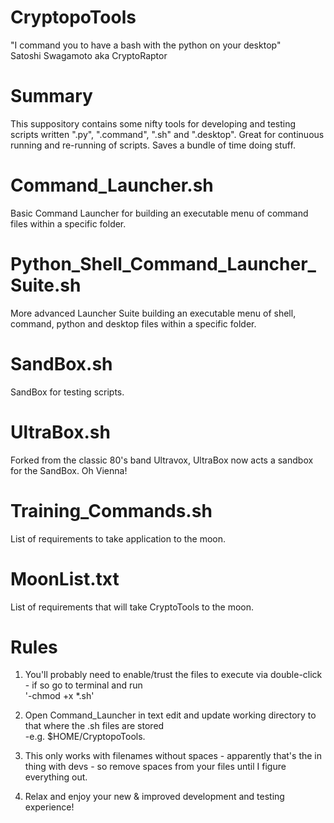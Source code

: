 # CryptopoTools

"I command you to have a bash with the python on your desktop" <br />
Satoshi Swagamoto aka CryptoRaptor


# Summary <br />
This suppository contains some nifty tools for developing and testing scripts written ".py", ".command", ".sh" and ".desktop". Great for continuous running and re-running of scripts. Saves a bundle of time doing stuff.


# Command_Launcher.sh <br />
Basic Command Launcher for building an executable menu of command files within a specific folder.


# Python_Shell_Command_Launcher_Suite.sh <br />
More advanced Launcher Suite building an executable menu of shell, command, python and desktop files within a specific folder.


# SandBox.sh <br />
SandBox for testing scripts.


# UltraBox.sh <br />
Forked from the classic 80's band Ultravox, UltraBox now acts a sandbox for the SandBox. Oh Vienna!


# Training_Commands.sh <br />
List of requirements to take application to the moon.


# MoonList.txt <br />
List of requirements that will take CryptoTools to the moon.


# Rules
1. You'll probably need to enable/trust the files to execute via double-click - if so go to terminal and run <br />
'-chmod +x *.sh'

2. Open Command_Launcher in text edit and update working directory to that where the .sh files are stored <br />
-e.g. $HOME/CryptopoTools.

3. This only works with filenames without spaces - apparently that's the in thing with devs - so remove spaces from your files until I figure everything out. <br />

4. Relax and enjoy your new & improved development and testing experience! <br />

